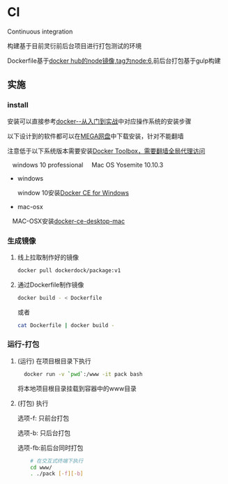 # CI
Continuous integration

构建基于目前灵衍前后台项目进行打包测试的环境

Dockerfile基于[docker hub的node镜像,tag为node:6](https://hub.docker.com/r/library/node/tags/),前后台打包基于gulp构建

## 实施

### install
安装可以直接参考[docker--从入门到实战](https://yeasy.gitbooks.io/docker_practice/content/install/)中对应操作系统的安装步骤

以下设计到的软件都可以在[MEGA网盘](https://mega.nz/#F!SCJGmDRA!qkxLxEI0n3toAZNs1sS1uw)中下载安装，针对不能翻墙

注意低于以下系统版本需要安装[Docker Toolbox，需要翻墙全局代理访问](https://docs.docker.com/toolbox/overview/)
    
    windows 10 professional
    
    Mac OS Yosemite 10.10.3
 
- windows
    
    window 10安装[Docker CE for Windows](https://store.docker.com/editions/community/docker-ce-desktop-windows?tab=description)

- mac-osx
    
    MAC-OSX安装[docker-ce-desktop-mac](https://store.docker.com/editions/community/docker-ce-desktop-mac)
    
  
### 生成镜像
 1. 线上拉取制作好的镜像
    
    ```bash
    docker pull dockerdock/package:v1
    ```
 2. 通过Dockerfile制作镜像
    
    ```bash
    docker build - < Dockerfile
    ```
    或者
    
    ```bash
    cat Dockerfile | docker build -
    ```

### 运行-打包

1. (运行) 在项目根目录下执行

    ```bash
      docker run -v `pwd`:/www -it pack bash
    ```
    将本地项目根目录挂载到容器中的www目录
  
2. (打包) 执行 

    选项-f: 只前台打包  

    选项-b: 只后台打包  

    选项-fb:前后台同时打包
    ```bash
        # 在交互式终端下执行
        cd www/
        . ./pack [-f][-b]
    ```
